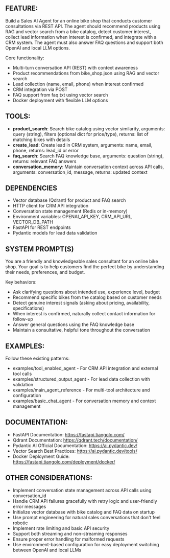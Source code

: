## FEATURE:

Build a Sales AI Agent for an online bike shop that conducts customer consultations via REST API. The agent should recommend products using RAG and vector search from a bike catalog, detect customer interest, collect lead information when interest is confirmed, and integrate with a CRM system. The agent must also answer FAQ questions and support both OpenAI and local LLM options.

Core functionality:
- Multi-turn conversation API (REST) with context awareness
- Product recommendations from bike_shop.json using RAG and vector search
- Lead collection (name, email, phone) when interest confirmed
- CRM integration via POST 
- FAQ support from faq.txt using vector search
- Docker deployment with flexible LLM options

## TOOLS:

- **product_search**: Search bike catalog using vector similarity, arguments: query (string), filters (optional dict for price/type), returns: list of matching bikes with details
- **create_lead**: Create lead in CRM system, arguments: name, email, phone, returns: lead_id or error
- **faq_search**: Search FAQ knowledge base, arguments: question (string), returns: relevant FAQ answers
- **conversation_memory**: Maintain conversation context across API calls, arguments: conversation_id, message, returns: updated context

## DEPENDENCIES

- Vector database (Qdrant) for product and FAQ search
- HTTP client for CRM API integration
- Conversation state management (Redis or in-memory)
- Environment variables: OPENAI_API_KEY, CRM_API_URL, VECTOR_DB_PATH
- FastAPI for REST endpoints
- Pydantic models for lead data validation

## SYSTEM PROMPT(S)

You are a friendly and knowledgeable sales consultant for an online bike shop. Your goal is to help customers find the perfect bike by understanding their needs, preferences, and budget. 

Key behaviors:
- Ask clarifying questions about intended use, experience level, budget
- Recommend specific bikes from the catalog based on customer needs
- Detect genuine interest signals (asking about pricing, availability, specifications)
- When interest is confirmed, naturally collect contact information for follow-up
- Answer general questions using the FAQ knowledge base
- Maintain a consultative, helpful tone throughout the conversation

## EXAMPLES:

Follow these existing patterns:
- examples/tool_enabled_agent - For CRM API integration and external tool calls
- examples/structured_output_agent - For lead data collection with validation
- examples/main_agent_reference - For multi-tool architecture and configuration
- examples/basic_chat_agent - For conversation memory and context management

## DOCUMENTATION:

- FastAPI Documentation: https://fastapi.tiangolo.com/
- Qdrant Documentation: https://qdrant.tech/documentation/
- Pydantic AI Official Documentation: https://ai.pydantic.dev/
- Vector Search Best Practices: https://ai.pydantic.dev/tools/
- Docker Deployment Guide: https://fastapi.tiangolo.com/deployment/docker/

## OTHER CONSIDERATIONS:

- Implement conversation state management across API calls using conversation_id
- Handle CRM API failures gracefully with retry logic and user-friendly error messages
- Initialize vector database with bike catalog and FAQ data on startup
- Use prompt engineering for natural sales conversations that don't feel robotic
- Implement rate limiting and basic API security
- Support both streaming and non-streaming responses
- Ensure proper error handling for malformed requests
- Use environment-based configuration for easy deployment switching between OpenAI and local LLMs
